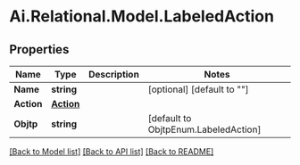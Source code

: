 
# Ai.Relational.Model.LabeledAction

## Properties

Name | Type | Description | Notes
------------ | ------------- | ------------- | -------------
**Name** | **string** |  | [optional] [default to ""]
**Action** | [**Action**](Action.md) |  | 
**Objtp** | **string** |  | [default to ObjtpEnum.LabeledAction]

[[Back to Model list]](../README.md#documentation-for-models)
[[Back to API list]](../README.md#documentation-for-api-endpoints)
[[Back to README]](../README.md)

